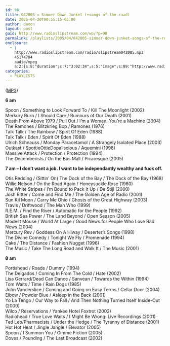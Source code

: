```yaml
---
id: 98
title: 042005 = Simmer Down Junket (+songs of the road)
date: 2005-04-20T00:55:15-05:00
author: damon
layout: post
guid: http://www.radioslipstream.com/wp/?p=98
permalink: /playlists/2005/04/042005-simmer-down-junket-songs-of-the-road/
enclosure:
  - |
    http://www.radioslipstream.com/radio/slipstream042005.mp3
    45174784
    audio/mpeg
    a:2:{s:8:"duration";s:7:"3:02:34";s:5:"image";s:89:"http://www.radioslipstream.com/wp/wp-content/plugins/podpress//images/vpreview_center.png";}
categories:
  - PLAYLISTS
---
```

([MP3](/radio/slipstream042005.mp3))

<strong>6 am</strong>

Spoon / Something to Look Forward To / Kill The Moonlight (2002)  
Merkury Burn / I Should Care / Rumours of Our Death (2001)  
Death From Above 1979 / Pull Out / I’m a Woman, You’re a Machine (2004)  
The Ramones / Blitzkrieg Bop / Ramones (1976)  
Talk Talk / The Rainbow / Spirit Of Eden (1988)  
Talk Talk / Eden / Spirit Of Eden (1988)  
Ulrich Schnauss / Monday Paracetamol / A Strangely Isolated Place (2003)  
Outkast / SpottieOttieDopaliscious / Aquemini (1998)  
Massive Attack / Protection / Protection (1994)  
The Decemberists / On the Bus Mall / Picaresque (2005)

<strong>7 am – I don’t want a job. I want to be independantly wealthy and fuck off.</strong>

Otis Redding / (Sittin’ On) The Dock of the Bay / The Dock of the Bay (1968)  
Willie Nelson / On the Road Again / Honeysuckle Rose (1980)  
The White Stripes / I’m Bound to Pack It Up / De Stijl (2000)  
Josh Ritter / Come and Find Me / The Golden Age of Radio (2001)  
Sun Kil Moon / Carry Me Ohio / Ghosts of the Great Highway (2003)  
Travis / Driftwood / The Man Who (1999)  
R.E.M. / Find the River / Automatic for the People (1992)  
British Sea Power / The Land Beyond / Open Season (2005)  
Modest Mouse / World At Large / Good News for People Who Love Bad News (2004)  
Mercury Rev / Goddess On A Hiway / Deserter’s Songs (1998)  
The Divine Comedy / Tonight We Fly / Promenade (1994)  
Cake / The Distance / Fashion Nugget (1996)  
The Music / Take The Long Road and Walk It / The Music (2001)

<strong>8 am</strong>

Portishead / Roads / Dummy (1994)  
The Delgados / Coming In From The Cold / Hate (2002)  
Lisa Gerrard/Dead Can Dance / Sanvean / Towards the Within (1994)  
Tom Waits / Time / Rain Dogs (1985)  
John Vanderslice / Coming and Going on Easy Terms / Cellar Door (2004)  
Elbow / Powder Blue / Asleep in the Back (2001)  
Yo La Tengo / Our Way to Fall / And Then Nothing Turned Itself Inside-Out (2000)  
Wilco / Reservations / Yankee Hotel Foxtrot (2002)  
Radiohead / True Love Waits / I Might Be Wrong: Live Recordings (2001)  
Ted Leo/Pharmacists / Under the Hedge / The Tyranny of Distance (2001)  
Hot Hot Heat / Jingle Jangle / Elevator (2005)  
Spoon / I Summon You / Gimme Fiction (2005)  
Doves / Pounding / The Last Broadcast (2002)